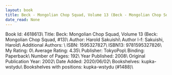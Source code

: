 ```yaml
---
layout: book
title: Beck - Mongolian Chop Squad, Volume 13 (Beck - Mongolian Chop Squad,  no. 13)
date_read: None
---
```


Book Id: 4618613\ 
Title: Beck: Mongolian Chop Squad, Volume 13 (Beck: Mongolian Chop Squad, #13)\ 
Author: Harold Sakuishi\ 
Author l-f: Sakuishi, Harold\ 
Additional Authors: \ 
ISBN: 1595327827\ 
ISBN13: 9781595327826\ 
My Rating: 0\ 
Average Rating: 4.35\ 
Publisher: TokyoPop\ 
Binding: Paperback\ 
Number of Pages: 192\ 
Year Published: 2008\ 
Original Publication Year: 2002\ 
Date Added: 2020/06/02\ 
Bookshelves: kupka-wstydu\ 
Bookshelves with positions: kupka-wstydu (#1488)\ 

